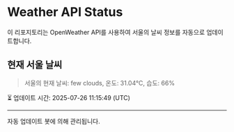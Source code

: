 
# Weather API Status

이 리포지토리는 OpenWeather API를 사용하여 서울의 날씨 정보를 자동으로 업데이트합니다.

## 현재 서울 날씨
> 서울의 현재 날씨: few clouds, 온도: 31.04°C, 습도: 66%

⏳ 업데이트 시간: 2025-07-26 11:15:49 (UTC)

---
자동 업데이트 봇에 의해 관리됩니다.
